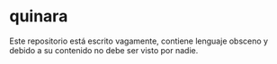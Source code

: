 quinara
=======

Este repositorio está escrito vagamente, contiene lenguaje obsceno y debido a su contenido no debe ser visto por nadie.
